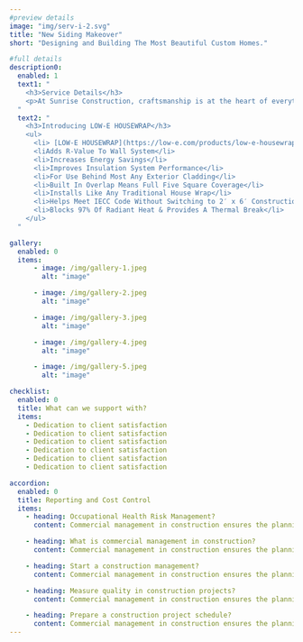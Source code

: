 ```yaml
---
#preview details
image: "img/serv-i-2.svg"
title: "New Siding Makeover"
short: "Designing and Building The Most Beautiful Custom Homes."

#full details
description0:
  enabled: 1
  text1: "
    <h3>Service Details</h3>
    <p>At Sunrise Construction, craftsmanship is at the heart of everything we do. Our team of skilled artisans brings years of experience and expertise to every siding installation and trim project, ensuring seamless integration and exceptional attention to detail. Whether you prefer classic styles or modern designs, we approach each siding project with a commitment to craftsmanship that transforms your vision into reality. !</p>
  "
  text2: "
    <h3>Introducing LOW-E HOUSEWRAP</h3>
    <ul>
      <li> [LOW-E HOUSEWRAP](https://low-e.com/products/low-e-housewrap/) is Used by Top Builders and Remodelers Nationwide</li>
      <liAdds R-Value To Wall System</li>
      <li>Increases Energy Savings</li>
      <li>Improves Insulation System Performance</li>
      <li>For Use Behind Most Any Exterior Cladding</li>
      <li>Built In Overlap Means Full Five Square Coverage</li>
      <li>Installs Like Any Traditional House Wrap</li>
      <li>Helps Meet IECC Code Without Switching to 2′ x 6′ Construction</li>
      <li>Blocks 97% Of Radiant Heat & Provides A Thermal Break</li>   
    </ul>
  "

gallery: 
  enabled: 0
  items:
      - image: /img/gallery-1.jpeg
        alt: "image"

      - image: /img/gallery-2.jpeg
        alt: "image"

      - image: /img/gallery-3.jpeg
        alt: "image"

      - image: /img/gallery-4.jpeg
        alt: "image"

      - image: /img/gallery-5.jpeg
        alt: "image"          

checklist:
  enabled: 0
  title: What can we support with?
  items:
    - Dedication to client satisfaction
    - Dedication to client satisfaction
    - Dedication to client satisfaction
    - Dedication to client satisfaction
    - Dedication to client satisfaction
    - Dedication to client satisfaction

accordion:
  enabled: 0
  title: Reporting and Cost Control
  items:
    - heading: Occupational Health Risk Management?
      content: Commercial management in construction ensures the planning, execution, and coordination of a construction project from the start to finish. These are often for specific projects such as building or renovation projects that are sold or leased.

    - heading: What is commercial management in construction?
      content: Commercial management in construction ensures the planning, execution, and coordination of a construction project from the start to finish. These are often for specific projects such as building or renovation projects that are sold or leased.

    - heading: Start a construction management?
      content: Commercial management in construction ensures the planning, execution, and coordination of a construction project from the start to finish. These are often for specific projects such as building or renovation projects that are sold or leased.

    - heading: Measure quality in construction projects?
      content: Commercial management in construction ensures the planning, execution, and coordination of a construction project from the start to finish. These are often for specific projects such as building or renovation projects that are sold or leased.

    - heading: Prepare a construction project schedule?
      content: Commercial management in construction ensures the planning, execution, and coordination of a construction project from the start to finish. These are often for specific projects such as building or renovation projects that are sold or leased.
---
```

